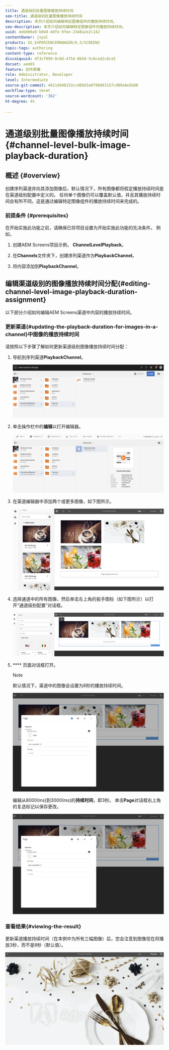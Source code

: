 ```yaml
---
title: 通道级别批量图像播放持续时间
seo-title: 通道级别批量图像播放持续时间
description: 本页介绍如何编辑特定图像组件的播放持续时间。
seo-description: 本页介绍如何编辑特定图像组件的播放持续时间。
uuid: 4ebb00a9-b04d-4dfe-9fee-2348a2e2c142
contentOwner: jsyal
products: SG_EXPERIENCEMANAGER/6.5/SCREENS
topic-tags: authoring
content-type: reference
discoiquuid: df3cf999-0c8d-4754-8b58-5c6ced2c8ca5
docset: aem65
feature: 创作屏幕
role: Administrator, Developer
level: Intermediate
source-git-commit: 4611dd40153ccd09d3a0796093157cd09a8e5b80
workflow-type: tm+mt
source-wordcount: '362'
ht-degree: 4%

---
```



# 通道级别批量图像播放持续时间{#channel-level-bulk-image-playback-duration}

## 概述 {#overview}

创建序列渠道并向其添加图像后，默认情况下，所有图像都将假定播放持续时间是在渠道级别配置中定义的。 任何单个图像仍可以覆盖默认值，并且其播放持续时间会有所不同，这是通过编辑特定图像组件的播放持续时间来完成的。

### 前提条件 {#prerequisites}

在开始实施此功能之前，请确保已将项目设置为开始实施此功能的先决条件。 例如，

1. 创建AEM Screens项目示例， **ChannelLevelPlayback**。

1. 在&#x200B;**Channels**&#x200B;文件夹下，创建序列渠道作为&#x200B;**PlaybackChannel**。

1. 将内容添加到&#x200B;**PlaybackChannel**。

## 编辑渠道级别的图像播放持续时间分配{#editing-channel-level-image-playback-duration-assignment}

以下部分介绍如何编辑AEM Screens渠道中内容的播放持续时间。

### 更新渠道{#updating-the-playback-duration-for-images-in-a-channel}中图像的播放持续时间

请按照以下步骤了解如何更新渠道级别图像播放持续时间分配：

1. 导航到序列渠道&#x200B;**PlaybackChannel**。

   ![screen_shot_2019-06-24at62818pm](assets/screen_shot_2019-06-24at62818pm.png)

1. 单击操作栏中的&#x200B;**编辑**&#x200B;以打开编辑器。

   ![screen_shot_2019-06-24at70141pm](assets/screen_shot_2019-06-24at70141pm.png)

1. 在渠道编辑器中添加两个或更多图像，如下图所示。

   ![screen_shot_2019-06-24at90534pm](assets/screen_shot_2019-06-24at90534pm.png)

1. 选择通道中的所有图像，然后单击左上角的扳手图标（如下图所示）以打开“通道级别配置”对话框。

   ![screen_shot_2019-06-25at95945am](assets/screen_shot_2019-06-25at95945am.png)

1. **** 页面对话框打开。

   >[!NOTE]
   >默认情况下，渠道中的图像会设置为8秒的播放持续时间。

   ![screen_shot_2019-06-25at100343am](assets/screen_shot_2019-06-25at100343am.png)

   编辑从8000(ms)到3000(ms)的&#x200B;**持续时间**，即3秒。 单击&#x200B;**Page**&#x200B;对话框右上角的复选标记以保存更改。

   ![screen_shot_2019-06-25at101527am](assets/screen_shot_2019-06-25at101527am.png)

### 查看结果{#viewing-the-result}

更新渠道播放持续时间（在本例中为所有三幅图像）后，您会注意到图像现在将播放3秒，而不是8秒（默认值）。

![channel_preview](assets/channel_preview.gif)

